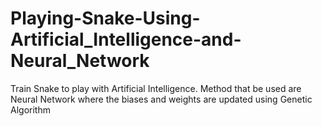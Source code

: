 # Playing-Snake-Using-Artificial_Intelligence-and-Neural_Network
Train Snake to play with Artificial Intelligence. Method that be used are Neural Network where the biases and weights are updated using Genetic Algorithm
